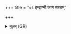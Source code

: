 +++
title = "०८ इन्द्राग्नी काम सरथम्"

+++
<details><summary>मूलम् (GR)</summary>

इन्द्राग्नी काम सरथं हि भूत्वा  
नीचैः सपत्नान् मम पादयाथ ।  
तेषां पन्नानाम् अधमा तमांस्य्  
अग्ने वास्तून्य् अनुनिर्दहा त्वम् ॥ +++(Bhatt. vastūni nirdahā)+++
</details>